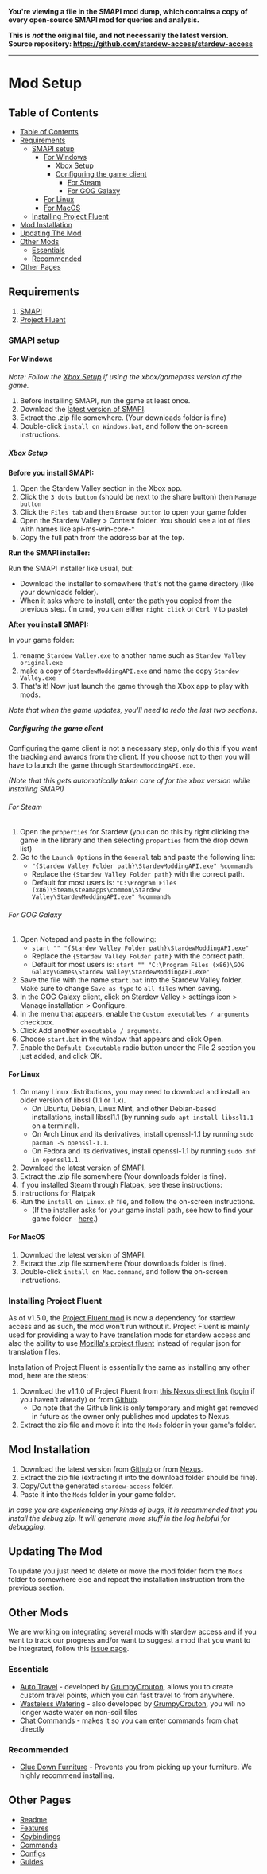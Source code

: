 **You're viewing a file in the SMAPI mod dump, which contains a copy of every open-source SMAPI mod
for queries and analysis.**

**This is _not_ the original file, and not necessarily the latest version.**  
**Source repository: https://github.com/stardew-access/stardew-access**

----

# Mod Setup

## Table of Contents

<!-- TOC -->

* [Table of Contents](#table-of-contents)
* [Requirements](#requirements)
    * [SMAPI setup](#smapi-setup)
        * [For Windows](#for-windows)
            * [Xbox Setup](#xbox-setup)
            * [Configuring the game client](#configuring-the-game-client)
                * [For Steam](#for-steam)
                * [For GOG Galaxy](#for-gog-galaxy)
        * [For Linux](#for-linux)
        * [For MacOS](#for-macos)
    * [Installing Project Fluent](#installing-project-fluent)
* [Mod Installation](#mod-installation)
* [Updating The Mod](#updating-the-mod)
* [Other Mods](#other-mods)
    * [Essentials](#essentials)
    * [Recommended](#recommended)
* [Other Pages](#other-pages)

<!-- TOC -->

## Requirements

1. [SMAPI](#smapi-setup)
2. [Project Fluent](#installing-project-fluent)

### SMAPI setup

#### For Windows

_Note: Follow the [Xbox Setup](#xbox-setup) if using the xbox/gamepass version of the game._

1. Before installing SMAPI, run the game at least once.
2. Download the [latest version of SMAPI](https://smapi.io/).
3. Extract the .zip file somewhere. (Your downloads folder is fine)
4. Double-click `install on Windows.bat`, and follow the on-screen instructions.

##### Xbox Setup

**Before you install SMAPI:**

1. Open the Stardew Valley section in the Xbox app.
2. Click the `3 dots button` (should be next to the share button) then `Manage button`
3. Click the `Files tab` and then `Browse button` to open your game folder
4. Open the Stardew Valley > Content folder. You should see a lot of files with names like api-ms-win-core-\*
5. Copy the full path from the address bar at the top.

**Run the SMAPI installer:**

Run the SMAPI installer like usual, but:

- Download the installer to somewhere that's not the game directory (like your downloads folder).
- When it asks where to install, enter the path you copied from the previous step. (In cmd, you can either `right click`
  or `Ctrl V` to paste)

**After you install SMAPI:**

In your game folder:

1. rename `Stardew Valley.exe` to another name such as `Stardew Valley original.exe`
2. make a copy of `StardewModdingAPI.exe` and name the copy `Stardew Valley.exe`
3. That's it! Now just launch the game through the Xbox app to play with mods.

_Note that when the game updates, you'll need to redo the last two sections._

##### Configuring the game client

Configuring the game client is not a necessary step, only do this if you want the tracking and awards from the client.
If you choose not to then you will have to launch the game through `StardewModdingAPI.exe`.

_(Note that this gets automatically taken care of for the xbox version while installing SMAPI)_

###### For Steam

1. Open the `properties` for Stardew (you can do this by right clicking the game in the library and then
   selecting `properties` from the drop down list)
2. Go to the `Launch Options` in the `General` tab and paste the following line:
    - `"{Stardew Valley Folder path}\StardewModdingAPI.exe" %command%`
    - Replace the `{Stardew Valley Folder path}` with the correct path.
    - Default for most users
      is: `"C:\Program Files (x86)\Steam\steamapps\common\Stardew Valley\StardewModdingAPI.exe" %command%`

###### For GOG Galaxy

1. Open Notepad and paste in the following:
    - `start "" "{Stardew Valley Folder path}\StardewModdingAPI.exe"`
    - Replace the `{Stardew Valley Folder path}` with the correct path.
    - Default for most users
      is: `start "" "C:\Program Files (x86)\GOG Galaxy\Games\Stardew Valley\StardewModdingAPI.exe"`
2. Save the file with the name `start.bat` into the Stardew Valley folder. Make sure to change `Save as type`
   to `all files` when saving.
3. In the GOG Galaxy client, click on Stardew Valley > settings icon > Manage installation > Configure.
4. In the menu that appears, enable the `Custom executables / arguments` checkbox.
5. Click Add another `executable / arguments`.
6. Choose `start.bat` in the window that appears and click Open.
7. Enable the `Default Executable` radio button under the File 2 section you just added, and click OK.

#### For Linux

1. On many Linux distributions, you may need to download and install an older version of libssl (1.1 or 1.x).
    - On Ubuntu, Debian, Linux Mint, and other Debian-based installations, install libssl1.1 (by
      running `sudo apt install libssl1.1` on a terminal).
    - On Arch Linux and its derivatives, install openssl-1.1 by running `sudo pacman -S openssl-1.1`.
    - On Fedora and its derivatives, install openssl-1.1 by running `sudo dnf in openssl1.1`.
2. Download the latest version of SMAPI.
3. Extract the .zip file somewhere (Your downloads folder is fine).
4. If you installed Steam through Flatpak, see these instructions:
5. instructions for Flatpak
6. Run the `install on Linux.sh` file, and follow the on-screen instructions.
    - (If the installer asks for your game install path, see how to find your game
      folder - [here](https://stardewvalleywiki.com/Modding:Player_Guide/Getting_Started#Find_your_game_folder).)

#### For MacOS

1. Download the latest version of SMAPI.
2. Extract the .zip file somewhere (Your downloads folder is fine).
3. Double-click `install on Mac.command`, and follow the on-screen instructions.

### Installing Project Fluent

As of v1.5.0, the [Project Fluent mod](https://www.nexusmods.com/stardewvalley/mods/12638) is now a dependency for
stardew access and as such, the mod won't run without
it.
Project Fluent is mainly used for providing a way to have translation mods for stardew access and also the ability to
use [Mozilla's project fluent](https://projectfluent.org/) instead of regular json for translation files.

Installation of Project Fluent is essentially the same as installing any other mod, here are the steps:

1. Download the v1.1.0 of Project Fluent
   from [this Nexus direct link](https://www.nexusmods.com/stardewvalley/mods/12638?tab=files&file_id=56519) ([login](https://users.nexusmods.com/auth/sign_in)
   if you haven't already) or
   from [Github](https://github.com/Shockah/Stardew-Valley-Mods/releases/download/release%2Fproject-fluent%2F1.1.0/ProjectFluent.1.1.0.zip).
    - Do note that the Github link is only temporary and might get removed in future as the owner only publishes mod
      updates to Nexus.
2. Extract the zip file and move it into the `Mods` folder in your game's folder.

## Mod Installation

1. Download the latest version from [Github](https://github.com/khanshoaib3/stardew-access/releases/latest) or
   from [Nexus](https://www.nexusmods.com/stardewvalley/mods/16205/?tab=files).
2. Extract the zip file (extracting it into the download folder should be fine).
3. Copy/Cut the generated `stardew-access` folder.
4. Paste it into the `Mods` folder in your game folder.

_In case you are experiencing any kinds of bugs, it is recommended that you install the debug zip.
It will generate more stuff in the log helpful for debugging._

## Updating The Mod

To update you just need to delete or move the mod folder from the `Mods` folder to somewhere else and repeat the
installation instruction from the previous section.

## Other Mods

We are working on integrating several mods with stardew access and if you want to track our progress and/or want to
suggest a mod that you want to be integrated, follow
this [issue page](https://github.com/khanshoaib3/stardew-access/issues/181).

### Essentials

- [Auto Travel](https://a4a-mods.com/mods/details?uid=1) - developed
  by [GrumpyCrouton](https://a4a-mods.com/mods/user?user_id=2), allows you to create custom travel points, which you can
  fast travel to from anywhere.
- [Wasteless Watering](https://a4a-mods.com/mods/details?uid=5) - also developed
  by [GrumpyCrouton](https://a4a-mods.com/mods/user?user_id=2), you will no longer waste water on non-soil tiles
- [Chat Commands](https://www.nexusmods.com/stardewvalley/mods/2092) - makes it so you can enter commands from chat
  directly

### Recommended

- [Glue Down Furniture](https://www.nexusmods.com/stardewvalley/mods/10374) - Prevents you from picking up your
  furniture. We highly recommend installing.

## Other Pages

- [Readme](README.md)
- [Features](features.md)
- [Keybindings](keybindings.md)
- [Commands](commands.md)
- [Configs](config.md)
- [Guides](https://github.com/khanshoaib3/stardew-access/tree/master/docs/guides.md)
